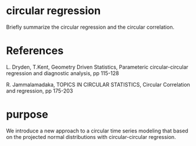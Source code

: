 # circular regression
Briefly summarize the circular regression and the circular correlation.

# References
L. Dryden, T.Kent, Geometry Driven Statistics, Parameteric circular-circular regression and diagnostic analysis, pp 115-128

R. Jammalamadaka, TOPICS IN CIRCULAR STATISTICS, Circular Correlation and regression, pp 175-203 

# purpose 
We introduce a new approach to a circular time series modeling that based on the projected normal distributions with circular-circular regression. 
